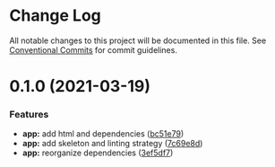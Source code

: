 # Change Log

All notable changes to this project will be documented in this file.
See [Conventional Commits](https://conventionalcommits.org) for commit guidelines.

# 0.1.0 (2021-03-19)


### Features

* **app:** add html and dependencies ([bc51e79](https://github.com/garbray/mono-repo-app/commit/bc51e797bb6065a4a6e335281bc95dec002b5046))
* **app:** add skeleton and linting strategy ([7c69e8d](https://github.com/garbray/mono-repo-app/commit/7c69e8dd34bd067a10be33c1db88b56313404145))
* **app:** reorganize dependencies ([3ef5df7](https://github.com/garbray/mono-repo-app/commit/3ef5df7f14561eada9c4857c9983bebcf10cc70d))
